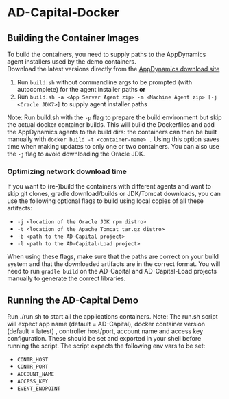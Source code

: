 # AD-Capital-Docker

Building the Container Images
-----------------------------

To build the containers, you need to supply paths to the AppDynamics agent installers used by the demo containers.  
Download the latest versions directly from the [AppDynamics download site](https://download.appdynamics.com)

1. Run `build.sh` without commandline args to be prompted (with autocomplete) for the agent installer paths __or__
2. Run `build.sh -a <App Server Agent zip> -m <Machine Agent zip> [-j <Oracle JDK7>]` to supply agent installer paths

Note: Run build.sh with the `-p` flag to prepare the build environment but skip the actual docker container builds.  This will build the Dockerfiles and add the AppDynamics agents to the build dirs: the containers can then be built manually with `docker build -t <container-name> .`  Using this option saves time when making updates to only one or two containers.  You can also use the `-j` flag to avoid downloading the Oracle JDK.

### Optimizing network download time

If you want to (re-)build the containers with different agents and want to skip git clones, gradle download/builds or JDK/Tomcat downloads, you can use the following optional flags to build using local copies of all these artifacts:

- `-j <location of the Oracle JDK rpm distro>`
- `-t <location of the Apache Tomcat tar.gz distro>`
- `-b <path to the AD-Capital project>`
- `-l <path to the AD-Capital-Load project>`

When using these flags, make sure that the paths are correct on your build system and that the downloaded artifacts are in the correct format.  You will need to run `gradle build` on the AD-Capital and AD-Capital-Load projects manually to generate the correct libraries.


Running the AD-Capital Demo
---------------------------

Run ./run.sh to start all the applications containers.
Note: The run.sh script will expect app name (default = AD-Capital), docker container version (default = latest) , controller host/port, account name and access key configuration. These should be set and exported in your shell before running the script. The script expects the following env vars to be set:

- `CONTR_HOST`
- `CONTR_PORT`
- `ACCOUNT_NAME`
- `ACCESS_KEY`
- `EVENT_ENDPOINT`

